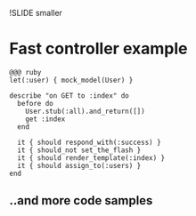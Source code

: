 !SLIDE smaller

# Fast controller example

    @@@ ruby
    let(:user) { mock_model(User) }

    describe "on GET to :index" do
      before do
        User.stub(:all).and_return([])
        get :index
      end

      it { should respond_with(:success) }
      it { should_not set_the_flash }
      it { should render_template(:index) }
      it { should assign_to(:users) }
    end

## ..and more code samples
